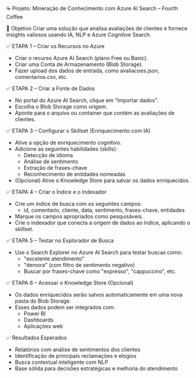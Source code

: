 ☕ Projeto: Mineração de Conhecimento com Azure AI Search – Fourth Coffee

🎯 Objetivo
Criar uma solução que analisa avaliações de clientes e fornece insights valiosos usando IA, NLP e Azure Cognitive Search.

✅ ETAPA 1 – Criar os Recursos no Azure
- Criar o recurso Azure AI Search (plano Free ou Basic).
- Criar uma Conta de Armazenamento (Blob Storage).
- Fazer upload dos dados de entrada, como avaliacoes.json, comentarios.csv, etc.

✅ ETAPA 2 – Criar a Fonte de Dados
- No portal do Azure AI Search, clique em "Importar dados".
- Escolha o Blob Storage como origem.
- Aponte para o arquivo ou container que contém as avaliações de clientes.

✅ ETAPA 3 – Configurar o Skillset (Enriquecimento com IA)
- Ative a opção de enriquecimento cognitivo.
- Adicione as seguintes habilidades (skills):
  - Detecção de idioma
  - Análise de sentimento
  - Extração de frases-chave
  - Reconhecimento de entidades nomeadas
- (Opcional) Ative o Knowledge Store para salvar os dados enriquecidos.

✅ ETAPA 4 – Criar o Índice e o Indexador
- Crie um índice de busca com os seguintes campos:
  - id, comentario, cliente, data, sentimento, frases-chave, entidades
- Marque os campos apropriados como pesquisáveis.
- Crie o indexador que conecta a origem de dados ao índice, aplicando o skillset.

✅ ETAPA 5 – Testar no Explorador de Busca
- Use o Search Explorer no Azure AI Search para testar buscas como:
  - "excelente atendimento"
  - "demora" (com filtro de sentimento negativo)
  - Buscar por frases-chave como "expresso", "cappuccino", etc.

✅ ETAPA 6 – Acessar o Knowledge Store (Opcional)
- Os dados enriquecidos serão salvos automaticamente em uma nova pasta do Blob Storage.
- Esses dados podem ser integrados com:
  - Power BI
  - Dashboards
  - Aplicações web

✅ Resultados Esperados
- Relatórios com análise de sentimentos dos clientes
- Identificação de principais reclamações e elogios
- Busca contextual inteligente com NLP
- Base sólida para decisões estratégicas e melhoria do atendimento
